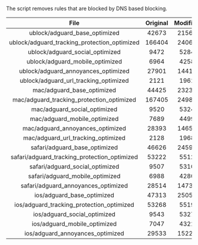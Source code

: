 The script removes rules that are blocked by DNS based blocking.


| File | Original | Modified |
|:----:|:-----:|:-----:|
| ublock/adguard_base_optimized | 42673 | 21566 |
| ublock/adguard_tracking_protection_optimized | 166404 | 24068 |
| ublock/adguard_social_optimized | 9472 | 5284 |
| ublock/adguard_mobile_optimized | 6964 | 4258 |
| ublock/adguard_annoyances_optimized | 27901 | 14418 |
| ublock/adguard_url_tracking_optimized | 2121 | 1961 |
| mac/adguard_base_optimized | 44425 | 23236 |
| mac/adguard_tracking_protection_optimized | 167405 | 24981 |
| mac/adguard_social_optimized | 9520 | 5324 |
| mac/adguard_mobile_optimized | 7689 | 4499 |
| mac/adguard_annoyances_optimized | 28393 | 14659 |
| mac/adguard_url_tracking_optimized | 2128 | 1968 |
| safari/adguard_base_optimized | 46626 | 24590 |
| safari/adguard_tracking_protection_optimized | 53222 | 5512 |
| safari/adguard_social_optimized | 9507 | 5310 |
| safari/adguard_mobile_optimized | 6988 | 4280 |
| safari/adguard_annoyances_optimized | 28514 | 14735 |
| ios/adguard_base_optimized | 47313 | 25050 |
| ios/adguard_tracking_protection_optimized | 53268 | 5519 |
| ios/adguard_social_optimized | 9543 | 5327 |
| ios/adguard_mobile_optimized | 7047 | 4321 |
| ios/adguard_annoyances_optimized | 29533 | 15221 |